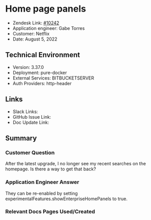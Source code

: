 
# Home page panels <!-- Ticket Title  Hint: include keywords to make it searchable -->

- Zendesk Link: [#10242](https://sourcegraph.zendesk.com/agent/tickets/10242)
- Application engineer: Gabe Torres
- Customer: Netflix <!-- Redact if this contains personally identifying information -->
- Date: August 5, 2022

<!-- Data populated from integration, speak to Ben Gordon or Michael Bali if not working -->
<!-- During Internal team trial, fill missing data manually (we are waiting for all data to sync) -->

## Technical Environment
- Version: 3.37.0​
- Deployment: pure-docker
- External Services: BITBUCKETSERVER
- Auth Providers: http-header


## Links
<!-- Data for application engineer manual entry -->
- Slack Links:
- GitHub Issue Link:
- Doc Update Link:

## Summary
### Customer Question
After the latest upgrade, I no longer see my recent searches on the homepage. Is there a way to get that back?


### Application Engineer Answer
They can be re-enabled by setting experimentalFeatures.showEnterpriseHomePanels to true.

### Relevant Docs Pages Used/Created

<!-- Once complete, upload a copy to https://github.com/sourcegraph/support-tools-internal/tree/main/resolved-tickets as a .md file -->
<!-- Name the file 10242.md -->
